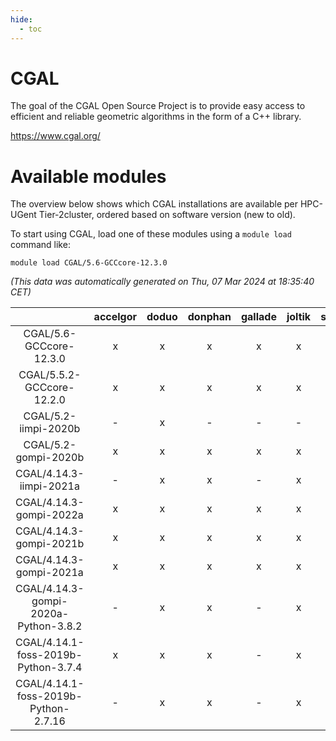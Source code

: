 ```yaml
---
hide:
  - toc
---
```


CGAL
====


The goal of the CGAL Open Source Project is to provide easy access to efficient and reliable geometric algorithms in the form of a C++ library.

https://www.cgal.org/
# Available modules


The overview below shows which CGAL installations are available per HPC-UGent Tier-2cluster, ordered based on software version (new to old).

To start using CGAL, load one of these modules using a `module load` command like:

```shell
module load CGAL/5.6-GCCcore-12.3.0
```

*(This data was automatically generated on Thu, 07 Mar 2024 at 18:35:40 CET)*  

| |accelgor|doduo|donphan|gallade|joltik|skitty|
| :---: | :---: | :---: | :---: | :---: | :---: | :---: |
|CGAL/5.6-GCCcore-12.3.0|x|x|x|x|x|x|
|CGAL/5.5.2-GCCcore-12.2.0|x|x|x|x|x|x|
|CGAL/5.2-iimpi-2020b|-|x|-|-|-|-|
|CGAL/5.2-gompi-2020b|x|x|x|x|x|x|
|CGAL/4.14.3-iimpi-2021a|-|x|x|-|x|x|
|CGAL/4.14.3-gompi-2022a|x|x|x|x|x|x|
|CGAL/4.14.3-gompi-2021b|x|x|x|x|x|x|
|CGAL/4.14.3-gompi-2021a|x|x|x|x|x|x|
|CGAL/4.14.3-gompi-2020a-Python-3.8.2|-|x|x|-|x|x|
|CGAL/4.14.1-foss-2019b-Python-3.7.4|x|x|x|-|x|x|
|CGAL/4.14.1-foss-2019b-Python-2.7.16|-|x|x|-|x|x|
